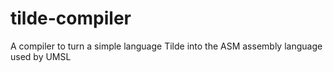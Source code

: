 # tilde-compiler
A compiler to turn a simple language Tilde into the ASM assembly language used by UMSL
